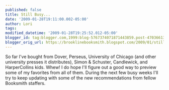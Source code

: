 ```yaml
---
published: false
title: Still Busy...
date: '2009-01-28T19:11:00.002-05:00'
author: Lori
tags: 
modified_datetime: '2009-01-28T19:25:52.012-05:00'
blogger_id: tag:blogger.com,1999:blog-5767374071871443859.post-4703661314066366675
blogger_orig_url: https://brooklinebooksmith.blogspot.com/2009/01/still-busy.html
---
```


So far I've bought from Dover, Perseus, University of Chicago (and other university presses it distributes), Simon &amp; <span class="blsp-spelling-error" id="SPELLING_ERROR_0">Schuster</span>, Candlewick, and <span class="blsp-spelling-error" id="SPELLING_ERROR_1">HarperCollins</span> kids. Whew! I do hope I'll figure out a good way to preview some of my favorites from all of them. During the next few busy weeks I'll try to keep updating with some of the new recommendations from fellow <span class="blsp-spelling-error" id="SPELLING_ERROR_2">Booksmith</span> staffers.